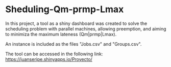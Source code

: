 # Sheduling-Qm-prmp-Lmax
In this project, a tool as a shiny dashboard was created to solve the scheduling problem with parallel machines, allowing preemption, and aiming to minimiza the maximum lateness (Qm|prmp|Lmax).

An instance is included as the files "Jobs.csv" and "Groups.csv".

The tool can be accessed in the following link: https://juanseripe.shinyapps.io/Proyecto/

